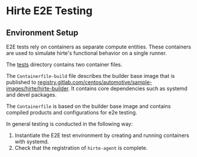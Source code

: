 # Hirte E2E Testing

## Environment Setup

E2E tests rely on containers as separate compute entities. These containers are used to simulate hirte's functional
behavior on a single runner.

The [tests](./tests/) directory contains two container files.

The `Containerfile-build` file describes the builder base image that is published to
[registry.gitlab.com/centos/automotive/sample-images/hirte/hirte-builder](https://gitlab.com/CentOS/automotive/sample-images/container_registry/3897597).
It contains core dependencies such as systemd and devel packages.

The `Containerfile` is based on the builder base image and contains compiled products and configurations for e2e
testing.

In general testing is conducted in the following way:

1) Instantiate the E2E test environment by creating and running containers with systemd.
2) Check that the registration of `hirte-agent` is complete.
